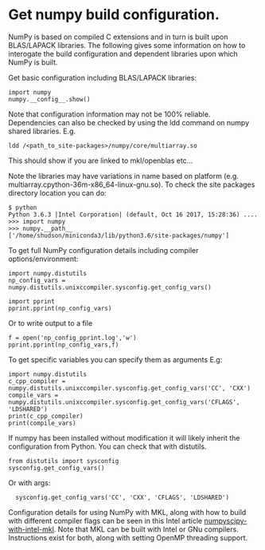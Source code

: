 # Get numpy build configuration.

NumPy is based on compiled C extensions and in turn is built upon BLAS/LAPACK libraries. The following gives some information on how to interogate the build configuration and dependent libraries upon which NumPy is built.

Get basic configuration including BLAS/LAPACK libraries:

    import numpy
    numpy.__config__.show()

    
<!-- Hang on - not sure about this - does not seem to show OpenBLAS. Also may need to use readlink -e to follow links -->    
Note that configuration information may not be 100% reliable. Dependencies can also be checked by using the ldd command on numpy shared libraries. E.g.

    ldd /<path_to_site-packages>/numpy/core/multiarray.so
    
This should show if you are linked to mkl/openblas etc...    
    
Note the libraries may have variations in name based on platform (e.g. multiarray.cpython-36m-x86_64-linux-gnu.so). To check the site packages directory location you can do:

    $ python
    Python 3.6.3 |Intel Corporation| (default, Oct 16 2017, 15:28:36) ....
    >>> import numpy
    >>> numpy.__path__
    ['/home/shudson/miniconda3/lib/python3.6/site-packages/numpy']
    
    
To get full NumPy configuration details including compiler options/environment:

    import numpy.distutils
    np_config_vars = numpy.distutils.unixccompiler.sysconfig.get_config_vars()
    
    import pprint
    pprint.pprint(np_config_vars)

Or to write output to a file

    f = open('np_config_pprint.log','w')
    pprint.pprint(np_config_vars,f)
    
<!-- See below for better way
This will give a complete list of configuration variables. As these are held in a dictionary, individual items can be accessed as in the following example:

    pprint.pprint(np_config_vars['CFLAGS']) -->
    
To get specific variables you can specify them as arguments E.g:

<!--    numpy.distutils.unixccompiler.sysconfig.get_config_vars('CC', 'CXX', 'OPT', 'BASECFLAGS','CCSHARED', 'LDSHARED', 'SO') -->
    
    import numpy.distutils
    c_cpp_compiler = numpy.distutils.unixccompiler.sysconfig.get_config_vars('CC', 'CXX')
    compile_vars = numpy.distutils.unixccompiler.sysconfig.get_config_vars('CFLAGS', 'LDSHARED')
    print(c_cpp_compiler)   
    print(compile_vars)
    
If numpy has been installed without modification it will likely inherit the configuration from Python. You can check that with distutils.

<!-- needs checking -->

    from distutils import sysconfig
    sysconfig.get_config_vars()

Or with args:
      
<!--      sysconfig.get_config_vars('CC', 'CXX', 'OPT', 'BASECFLAGS',
                                'CCSHARED', 'LDSHARED', 'SO') -->

                                
      sysconfig.get_config_vars('CC', 'CXX', 'CFLAGS', 'LDSHARED')

<!-- OK - if I do above without options get same as numpy one above - even though this does not even reference numpy
     also - on interactive pythnon if just call without using variable prints nicely without needing pprint
     So it looks like this is just getting sysconfig???? - but maybe thats not always the case - perhaps if you
     have modified numpy???-->
     

Configuration details for using NumPy with MKL, along with how to build with different compiler flags can be seen in this Intel article [numpyscipy-with-intel-mkl](https://software.intel.com/en-us/articles/numpyscipy-with-intel-mkl). Note that MKL can be built with Intel or GNu compilers. Instructions exist for both, along with setting OpenMP threading support.

<!-- Add something on finding number of threads it will use -->

     
